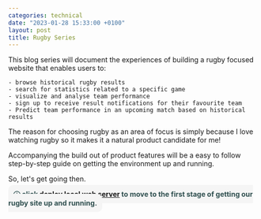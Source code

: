 ```yaml
---
categories: technical
date: "2023-01-28 15:33:00 +0100"
layout: post
title: Rugby Series
---
```


This blog series will document the experiences of building a rugby focused website that enables users to:

    - browse historical rugby results
    - search for statistics related to a specific game 
    - visualize and analyse team performance
    - sign up to receive result notifications for their favourite team
    - Predict team performance in an upcoming match based on historical results

The reason for choosing rugby as an area of focus is simply because I love watching rugby so it makes it a natural product candidate for me!

Accompanying the build out of product features will be a easy to follow step-by-step guide on getting the environment up and running.

So, let's get going then. 

<span style="border-radius: 10px; background: WhiteSmoke; padding: 10px; text: black">
    <span style="color: DarkSlateGray">
        <b>
            &#9432; click <a href="https://timosullivan.org/deploy-local-web-server/">deploy local web server</a> to move to the first stage of getting our rugby site up and running.
        </b>
    </span>
</span>